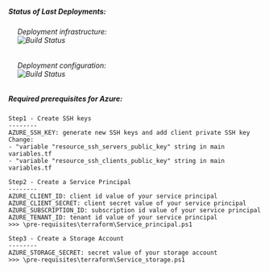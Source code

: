 ##### Status of Last Deployments:

###### &emsp; Deployment infrastructure:<br> &emsp; ![Build Status](https://github.com/DAChirkov/test_project_0001/actions/workflows/azure_terraform.yml/badge.svg)

###### &emsp; Deployment configuration:<br> &emsp; ![Build Status](https://github.com/DAChirkov/test_project_0001/actions/workflows/azure_ansible.yml/badge.svg)

##### Required prerequisites for Azure:
```  
Step1 - Create SSH keys
--------
AZURE_SSH_KEY: generate new SSH keys and add client private SSH key 
Change:
- "variable "resource_ssh_servers_public_key" string in main variables.tf
- "variable "resource_ssh_clients_public_key" string in main variables.tf

Step2 - Create a Service Principal  
--------
AZURE_CLIENT_ID: client id value of your service principal
AZURE_CLIENT_SECRET: client secret value of your service principal  
AZURE_SUBSCRIPTION_ID: subscription id value of your service principal  
AZURE_TENANT_ID: tenant id value of your service principal
>>> \pre-requisites\terraform\Service_principal.ps1  

Step3 - Create a Storage Account  
--------
AZURE_STORAGE_SECRET: secret value of your storage account
>>> \pre-requisites\terraform\Service_storage.ps1
```
